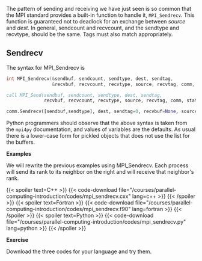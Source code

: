The pattern of sending and receiving we have just seen is so common that the MPI standard provides a built-in function to handle it, `MPI_Sendrecv`.  This function is guaranteed not to deadlock for an exchange between _source_ and _dest_.  In general, sendcount and recvcount, and the sendtype and recvtype, should be the same.  Tags must also match appropriately.

## Sendrecv

The syntax for MPI_Sendrecv is
```c++
int MPI_Sendrecv(&sendbuf, sendcount, sendtype, dest, sendtag,
                 &recvbuf, recvcount, recvtype, source, recvtag, comm, &status)
```
```fortran
call MPI_Send(sendbuf, sendcount, sendtype, dest, sendtag, 
              recvbuf, recvcount, recvtype, source, recvtag, comm, status, ierr)
```
```python
comm.Sendrecv([sendbuf,sendtype], dest, sendtag=0, recvbuf=None, source=ANY_SOURCE, recvtag=ANY_TAG, status=None)
```
Python programmers should observe that the above syntax is taken from the `mpi4py` documentation, and values of variables are the defaults. As usual there is a lower-case form for pickled objects that does not use the list for the buffers.

**Examples**

We will rewrite the previous examples using MPI_Sendrecv. Each process will send its rank to its neighbor on the right and will receive that neighbor's rank.

{{< spoiler text=C++ >}}
{{< code-download file="/courses/parallel-computing-introduction/codes/mpi_sendrecv.cxx" lang=c++ >}}
{{< /spoiler >}}
{{< spoiler text=Fortran >}}
{{< code-download file="/courses/parallel-computing-introduction/codes/mpi_sendrecv.f90" lang=fortran >}}
{{< /spoiler >}}
{{< spoiler text=Python >}}
{{< code-download file="/courses/parallel-computing-introduction/codes/mpi_sendrecv.py" lang=python >}}
{{< /spoiler >}}

**Exercise**

Download the three codes for your language and try them. 

